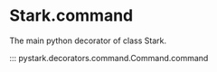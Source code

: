 # Stark.command


The main python decorator of class Stark.


::: pystark.decorators.command.Command.command
